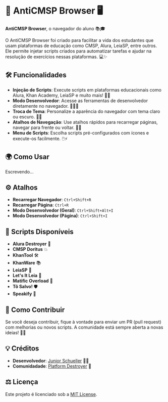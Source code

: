 # 🚀 **AntiCMSP Browser** 🖥️

**AntiCMSP Browser**, o navegador do aluno 📚🎓

O AntiCMSP Browser foi criado para facilitar a vida dos estudantes que usam plataformas de educação como CMSP, Alura, LeiaSP, entre outros. Ele permite injetar scripts criados para automatizar tarefas e ajudar na resolução de exercícios nessas plataformas. 💻✨

## 🛠️ Funcionalidades

- **Injeção de Scripts**: Execute scripts em plataformas educacionais como Alura, Khan Academy, LeiaSP e muito mais! 📜💡
- **Modo Desenvolvedor**: Acesse as ferramentas de desenvolvedor diretamente no navegador. 🔧👨‍💻
- **Troca de Tema**: Personalize a aparência do navegador com tema claro ou escuro. 🌙🌞
- **Atalhos de Navegação**: Use atalhos rápidos para recarregar páginas, navegar para frente ou voltar. 🔄📑
- **Menu de Scripts**: Escolha scripts pré-configurados com ícones e execute-os facilmente. 🖱️⚡

## 🌍 Como Usar

Escrevendo...

## ⚙️ Atalhos

- **Recarregar Navegador**: `Ctrl+Shift+R`
- **Recarregar Página**: `Ctrl+R`
- **Modo Desenvolvedor (Geral)**: `Ctrl+Shift+Alt+I`
- **Modo Desenvolvedor (Página)**: `Ctrl+Shift+I`

## 📝 Scripts Disponíveis

- **Alura Destroyer** 🔨
- **CMSP Doritus** 💥
- **KhanTool** 🛠️
- **KhanWare** 📚
- **LeiaSP** 📖
- **Let's It Leia** 💬
- **Matific Overload** 🔋
- **Tô Salvo!** 🛡️
- **Speakify** 🎤

## 📱 Como Contribuir

Se você deseja contribuir, fique à vontade para enviar um PR (pull request) com melhorias ou novos scripts. A comunidade está sempre aberta a novas ideias! 🤝✨

## 💡 Créditos

- **Desenvolvedor**: [Junior Schueller](https://github.com/JuniorSchueller) 👨‍💻
- **Comunidadade**: [Platform Destroyer](https://discord.gg/platformdestroyer) 💬

## ⚖️ Licença

Este projeto é licenciado sob a [MIT License](LICENSE).
